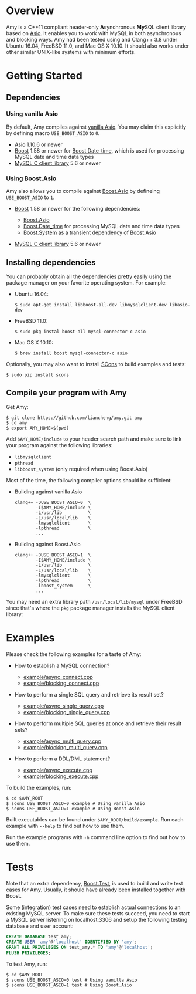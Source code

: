 # Overview

Amy is a C++11 compliant header-only **A**synchronous **My**SQL client library based on [Asio][asio]. It enables you to work with MySQL in both asynchronous and blocking ways. Amy had been tested using and Clang++ 3.8 under Ubuntu 16.04, FreeBSD 11.0, and Mac OS X 10.10. It should also works under other similar UNIX-like systems with minimum efforts.

# Getting Started

## Dependencies

### Using vanilla Asio

By default, Amy compiles against [vanilla Asio][vanilla-asio]. You may claim this explicitly by defining macro `USE_BOOST_ASIO` to `0`.

- [Asio][vanilla-asio] 1.10.6 or newer
- [Boost][boost] 1.58 or newer for [Boost.Date_time][boost-date-time], which is used for processing MySQL date and time data types
- [MySQL C client library][mysql-c-connector] 5.6 or newer

### Using Boost.Asio

Amy also allows you to compile against [Boost.Asio][boost-asio] by defineing `USE_BOOST_ASIO` to `1`.

- [Boost][boost] 1.58 or newer for the following dependencies:

  - [Boost.Asio][boost-asio]
  - [Boost.Date_time][boost-date-time] for processing MySQL date and time data types
  - [Boost.System][boost-system] as a transient dependency of [Boost.Asio][boost-asio]

- [MySQL C client library][mysql-c-connector] 5.6 or newer

## Installing dependencies

You can probably obtain all the dependencies pretty easily using the package manager on your favorite operating system. For example:

- Ubuntu 16.04:

  ```
  $ sudo apt-get install libboost-all-dev libmysqlclient-dev libasio-dev
  ```

- FreeBSD 11.0:

  ```
  $ sudo pkg instal boost-all mysql-connector-c asio
  ```

- Mac OS X 10.10:

  ```
  $ brew install boost mysql-connector-c asio
  ```

Optionally, you may also want to install [SCons][scons] to build examples and tests:

```
$ sudo pip install scons
```

## Compile your program with Amy

Get Amy:

```
$ git clone https://github.com/liancheng/amy.git amy
$ cd amy
$ export AMY_HOME=$(pwd)
```

Add `$AMY_HOME/include` to your header search path and make sure to link your program against the following libraries:

- `libmysqlclient`
- `pthread`
- `libboost_system` (only required when using Boost.Asio)

Most of the time, the following compiler options should be sufficient:

- Building against vanilla Asio

  ```
  clang++ -DUSE_BOOST_ASIO=0  \
          -I$AMY_HOME/include \
          -L/usr/lib          \
          -L/usr/local/lib    \
          -lmysqlclient       \
          -lpthread           \
          ...
  ```

- Building against Boost.Asio

  ```
  clang++ -DUSE_BOOST_ASIO=1  \
          -I$AMY_HOME/include \
          -L/usr/lib          \
          -L/usr/local/lib    \
          -lmysqlclient       \
          -lpthread           \
          -lboost_system      \
          ...
  ```

You may need an extra library path `/usr/local/lib/mysql` under FreeBSD since that's where the `pkg` package manager installs the MySQL client library:

# Examples

Please check the following examples for a taste of Amy:

- How to establish a MySQL connection?

  - [example/async_connect.cpp](example/async_connect.cpp)
  - [example/blocking_connect.cpp](example/blocking_connect.cpp)

- How to perform a single SQL query and retrieve its result set?

  - [example/async_single_query.cpp](example/async_single_query.cpp)
  - [example/blocking_single_query.cpp](example/blocking_single_query.cpp)

- How to perform multiple SQL queries at once and retrieve their result sets?

  - [example/async_multi_query.cpp](example/async_multi_query.cpp)
  - [example/blocking_multi_query.cpp](example/blocking_multi_query.cpp)

- How to perform a DDL/DML statement?

  - [example/async_execute.cpp](example/async_execute.cpp)
  - [example/blocking_execute.cpp](example/blocking_execute.cpp)

To build the examples, run:

```
$ cd $AMY_ROOT
$ scons USE_BOOST_ASIO=0 example # Using vanilla Asio
$ scons USE_BOOST_ASIO=1 example # Using Boost.Asio
```

Built executables can be found under `$AMY_ROOT/build/example`. Run each example with `--help` to find out how to use them.

Run the example programs with `-h` command line option to find out how to use them.

# Tests

Note that an extra dependency, [Boost.Test][boost-test], is used to build and write test cases for Amy. Usually, it should have already been installed together with Boost.

Some (integration) test cases need to establish actual connections to an existing MySQL server. To make sure these tests succeed, you need to start a MySQL server listening on localhost:3306 and setup the following testing database and user account:

```sql
CREATE DATABASE test_amy;
CREATE USER 'amy'@'localhost' IDENTIFIED BY 'amy';
GRANT ALL PRIVILEGES ON test_amy.* TO 'amy'@'localhost';
FLUSH PRIVILEGES;
```

To test Amy, run:

```
$ cd $AMY_ROOT
$ scons USE_BOOST_ASIO=0 test # Using vanilla Asio
$ scons USE_BOOST_ASIO=1 test # Using Boost.Asio
```

[asio]: http://think-async.com/Asio
[boost-asio]: http://www.boost.org/doc/libs/1_58_0/doc/html/boost_asio.html
[boost-date-time]: http://www.boost.org/doc/libs/1_58_0/doc/html/date_time.html
[boost-iterator]: http://www.boost.org/doc/libs/1_58_0/libs/iterator/doc/index.html
[boost-system]: http://www.boost.org/doc/libs/1_58_0/libs/system/doc/index.html
[boost-test]: http://www.boost.org/doc/libs/1_58_0/libs/test/doc/html/index.html
[boost]: http://www.boost.org/
[mysql-c-connector]: https://dev.mysql.com/downloads/connector/c/
[scons]: http://scons.org/
[vanilla-asio]: https://github.com/chriskohlhoff/asio

